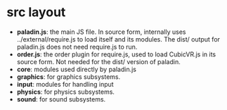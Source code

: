# src layout

* **paladin.js**: the main JS file. In source form, internally uses
../external/require.js to load itself and its modules. The dist/ output
for paladin.js does not need require.js to run.
* **order.js**: the order plugin for require.js, used to load CubicVR.js in its
  source form. Not needed for the dist/ version of paladin.
* **core**: modules used directly by paladin.js
* **graphics**: for graphics subsystems.
* **input**: modules for handling input
* **physics**: for physics subsystems.
* **sound**: for sound subsystems.
